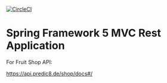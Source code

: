 [![CircleCI](https://circleci.com/gh/DimaSanKiev/spring5-mvc-rest.svg?style=svg)](https://circleci.com/gh/DimaSanKiev/spring5-mvc-rest)
# Spring Framework 5 MVC Rest Application

For Fruit Shop API:

https://api.predic8.de/shop/docs#/